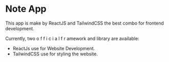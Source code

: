 # Note App

This app is make by ReactJS and TailwindCSS the best combo for frontend development.

Currently, two o f f i c i a l  f r amework and library are available:

- ReactJs use for Website Development.
- TailwindCSS use for styling the website.
